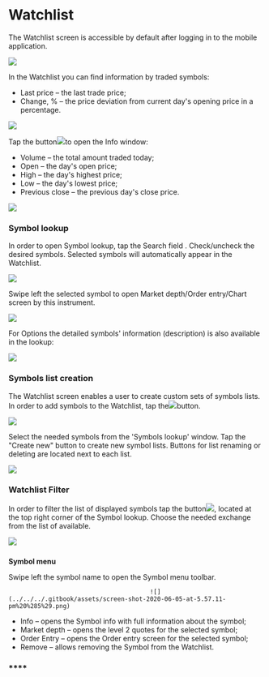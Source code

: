 # Watchlist

The Watchlist screen is accessible by default after logging in to the mobile application.

![](../../../.gitbook/assets/1%20%28135%29.png)

In the Watchlist you can find information by traded symbols:

* Last price – the last trade price;
* Change, % – the price deviation from current day's opening price in a percentage.

![](../../../.gitbook/assets/2%20%2895%29.png)

Tap the button![](../../../.gitbook/assets/arrow-right.jpg)to open the Info window:

* Volume – the total amount traded today;
* Open – the day's open price;
* High – the day's highest price;
* Low – the day's lowest price;
* Previous close – the previous day's close price.

![](../../../.gitbook/assets/3%20%2881%29.png)

### **Symbol lookup** 

In order to open Symbol lookup, tap the Search field. Check/uncheck the desired symbols. Selected symbols will automatically appear in the Watchlist.

![](../../../.gitbook/assets/2%20%28115%29.png)

Swipe left the selected symbol to open Market depth/Order entry/Chart screen by this instrument.

![](../../../.gitbook/assets/3%20%2892%29.png)

For Options the detailed symbols' information \(description\) is also available in the lookup:

![](../../../.gitbook/assets/ios.png)

### **Symbols list creation**

The Watchlist screen enables a user to create custom sets of symbols lists. In order to add symbols to the Watchlist, tap the![](../../../.gitbook/assets/1-1-.png)button.

![](../../../.gitbook/assets/unnamed%20%281%29.png)

Select the needed symbols from the 'Symbols lookup' window. Tap the "Create new" button to create new symbol lists. Buttons for list renaming or deleting are located next to each list.

![](../../../.gitbook/assets/unnamed-1-.png)

### **Watchlist Filter** 

In order to filter the list of displayed symbols tap the button![](../../../.gitbook/assets/4-%20%281%29.png), located at the top right corner of the Symbol lookup. Choose the needed exchange from the list of available.

![](../../../.gitbook/assets/5%20%2850%29.png)

### **Symbol menu**

Swipe left the symbol name to open the Symbol menu toolbar. 

                                           ![](../../../.gitbook/assets/screen-shot-2020-06-05-at-5.57.11-pm%20%285%29.png)                                     

* Info – opens the Symbol info with full information about the symbol;
* Market depth – opens the level 2 quotes for the selected symbol;
* Order Entry – opens the Order entry screen for the selected symbol;
* Remove – allows removing the Symbol from the Watchlist.

### \*\*\*\*


